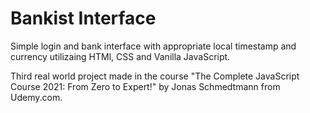 # Bankist Interface
<p>Simple login and bank interface with appropriate local timestamp and currency utilizaing HTMl, CSS and Vanilla JavaScript.</p>
<p>Third real world project made in the course "The Complete JavaScript Course 2021: From Zero to Expert!" by Jonas Schmedtmann from Udemy.com.</p>

